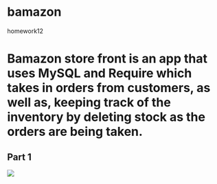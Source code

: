 # bamazon
homework12

# Bamazon store front is an app that uses MySQL and Require which takes in orders from customers, as well as, keeping track of the inventory by deleting stock as the orders are being taken.


## Part 1

![](/assets.giphy.gif)
